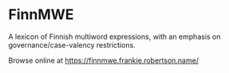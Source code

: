 # FinnMWE

A lexicon of Finnish multiword expressions, with an emphasis on
governance/case-valency restrictions.

Browse online at https://finnmwe.frankie.robertson.name/
